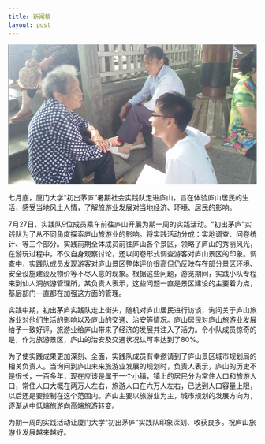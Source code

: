 ```yaml
---
title: 新闻稿
layout: post
---
```


![](/pics/23.png)

七月底，厦门大学“初出茅庐”暑期社会实践队走进庐山，旨在体验庐山居民的生活，感受当地风土人情，了解旅游业发展对当地经济、环境、居民的影响。

7月27日，实践队9位成员乘车前往庐山开展为期一周的实践活动。“初出茅庐”实践队为了从不同角度探索庐山旅游业的影响。将实践活动分成：实地调查、问卷统计、等三个部分。实践前期全体成员前往庐山各个景区，领略了庐山的秀丽风光，在游玩过程中，不仅自身观察讨论，还以问卷形式调查游客对庐山景区的印象。调查中，实践队成员发现游客对庐山景区整体评价很高但仍反映存在部分景区环境、安全设施建设及物价等不尽人意的现象。根据这些问题，游览期间，实践小队专程来到仙人洞旅游管理所，某负责人表示，这些问题一直是景区建设的主要着力点，基层部门一直都在加强这方面的管理。

实践中期，初出茅庐实践队走上街头，随机对庐山居民进行访谈，询问关于庐山旅游业对他们生活的影响以及庐山的交通、治安等情况。庐山居民对庐山旅游业发展给予一致好评，旅游业给庐山带来了经济的发展并注入了活力。令小队成员惊奇的是，作为旅游景区，庐山的治安及交通状况认可率达到了80%。

为了使实践成果更加深刻、全面，实践队成员有幸邀请到了庐山景区城市规划局的相关负责人。当询问到庐山未来旅游业发展的规划时，负责人表示，庐山的历史不是很长，一百多年，现在应该是属于一个小镇，镇上的居民分为常住人口和旅游人口，常住人口大概在两万人左右，旅游人口在六万人左右，已达到人口容量上限，以后还是要控制在这个范围内。庐山主要以旅游业为主，城市规划的发展方向为，逐渐从中低端旅游向高端旅游转变。

为期一周的实践活动让厦门大学“初出茅庐”实践队印象深刻、收获良多。祝庐山旅游业发展越来越好。
